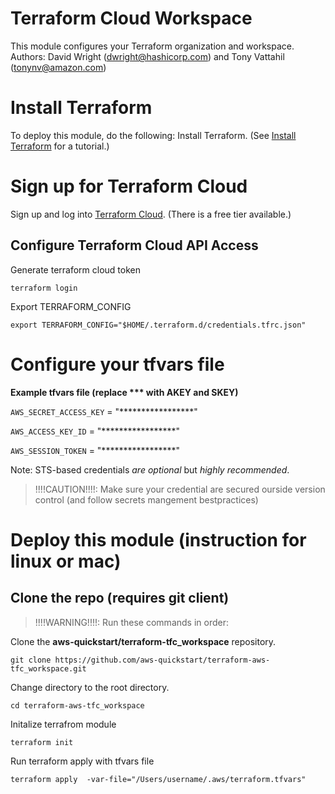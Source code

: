 
# Terraform Cloud Workspace 
This module configures your Terraform organization and workspace.  
Authors: David Wright (dwright@hashicorp.com) and Tony Vattahil (tonynv@amazon.com)

# Install Terraform
To deploy this module, do the following:
Install Terraform. (See [Install Terraform](https://learn.hashicorp.com/tutorials/terraform/install-cli) for a tutorial.) 

# Sign up for Terraform Cloud
Sign up and log into [Terraform Cloud](https://app.terraform.io/signup/account). (There is a free tier available.)

## Configure Terraform Cloud API Access

Generate terraform cloud token

`terraform login` 

Export TERRAFORM_CONFIG

`export TERRAFORM_CONFIG="$HOME/.terraform.d/credentials.tfrc.json"`

# Configure your tfvars file

**Example tfvars file (replace *** with AKEY and SKEY)**

`AWS_SECRET_ACCESS_KEY` = "*****************"

`AWS_ACCESS_KEY_ID`     = "*****************"

`AWS_SESSION_TOKEN` = "*****************"

Note: STS-based credentials _are optional_ but *highly recommended*. 

> !!!!CAUTION!!!!: Make sure your credential are secured ourside version control (and follow secrets mangement bestpractices)

# Deploy this module (instruction for linux or mac)

## Clone the repo (requires git client)

> !!!!WARNING!!!!: Run these commands in order:

Clone the **aws-quickstart/terraform-tfc_workspace** repository.

`git clone https://github.com/aws-quickstart/terraform-aws-tfc_workspace.git`

Change directory to the root directory.

`cd terraform-aws-tfc_workspace`

Initalize terrafrom module

`terraform init`

Run terraform apply with tfvars file

`terraform apply  -var-file="/Users/username/.aws/terraform.tfvars"`

